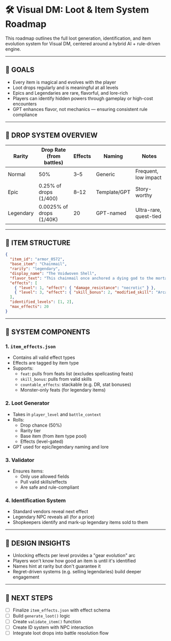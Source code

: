 
# 🛠️ Visual DM: Loot & Item System Roadmap

This roadmap outlines the full loot generation, identification, and item evolution system for Visual DM, centered around a hybrid AI + rule-driven engine.

---

## 🎯 GOALS

- Every item is magical and evolves with the player
- Loot drops regularly and is meaningful at all levels
- Epics and Legendaries are rare, flavorful, and lore-rich
- Players can identify hidden powers through gameplay or high-cost encounters
- GPT enhances flavor, not mechanics — ensuring consistent rule compliance

---

## 🔢 DROP SYSTEM OVERVIEW

| Rarity    | Drop Rate (from battles) | Effects | Naming       | Notes |
|-----------|--------------------------|---------|--------------|-------|
| Normal    | 50%                      | 3–5     | Generic      | Frequent, low impact |
| Epic      | 0.25% of drops (1/400)   | 8–12    | Template/GPT | Story-worthy |
| Legendary | 0.0025% of drops (1/40K) | 20      | GPT-named    | Ultra-rare, quest-tied |

---

## 🧩 ITEM STRUCTURE

```json
{
  "item_id": "armor_0572",
  "base_item": "Chainmail",
  "rarity": "legendary",
  "display_name": "The Voidwoven Shell",
  "flavor_text": "This chainmail once anchored a dying god to the mortal plane.",
  "effects": [
    { "level": 1, "effect": { "damage_resistance": "necrotic" } },
    { "level": 3, "effect": { "skill_bonus": 2, "modified_skill": "Arcane" } }
  ],
  "identified_levels": [1, 2],
  "max_effects": 20
}
```

---

## 🧠 SYSTEM COMPONENTS

### 1. `item_effects.json`
- Contains all valid effect types
- Effects are tagged by item type
- Supports:
  - `feat`: pulls from feats list (excludes spellcasting feats)
  - `skill_bonus`: pulls from valid skills
  - `countable_effects`: stackable (e.g. DR, stat bonuses)
  - Monster-only feats (for legendary items)

### 2. Loot Generator
- Takes in `player_level` and `battle_context`
- Rolls:
  - Drop chance (50%)
  - Rarity tier
  - Base item (from item type pool)
  - Effects (level-gated)
- GPT used for epic/legendary naming and lore

### 3. Validator
- Ensures items:
  - Only use allowed fields
  - Pull valid skills/effects
  - Are safe and rule-compliant

### 4. Identification System
- Standard vendors reveal next effect
- Legendary NPC reveals all (for a price)
- Shopkeepers identify and mark-up legendary items sold to them

---

## 🧪 DESIGN INSIGHTS

- Unlocking effects per level provides a "gear evolution" arc
- Players won't know how good an item is until it's identified
- Names hint at rarity but don't guarantee it
- Regret-driven systems (e.g. selling legendaries) build deeper engagement

---

## 🚧 NEXT STEPS

- [ ] Finalize `item_effects.json` with effect schema
- [ ] Build `generate_loot()` logic
- [ ] Create `validate_item()` function
- [ ] Create ID system with NPC interaction
- [ ] Integrate loot drops into battle resolution flow

